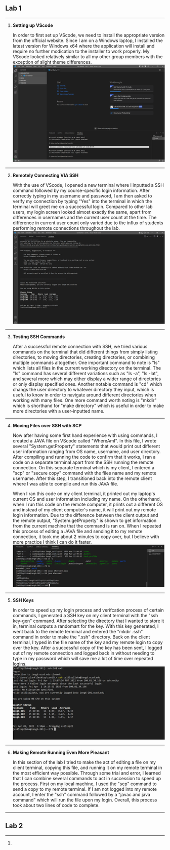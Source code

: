 ## Lab 1
---
1. **Setting up VScode**

    In order to first set up VScode, we need to install the appropriate version from the official website. Since I am on a Windows laptop, I installed the latest version for Windows x64 where the application will install and require no further modication to the installer to work properly. My VScode looked relatively similar to all my other group members with the exception of slight theme differences.
![VSCODE](vscode_screenshot.PNG)
---
2. **Remotely Connecting VIA SSH**

    With the use of VScode, I opened a new terminal where I inputted a SSH command followed by my course-specific login information. After correctly typing in my username and password, I am then asked to verify my connection by typing "Yes" into the terminal in which the terminal will greet me on a successful login. Compared to other lab users, my login screen looked almost exactly the same, apart from differences in usernames and the current user count at the time. The difference in current user count only varied due to the influx of students performing remote connections throughout the lab.
![RemoteConnection](remote_connection.PNG)
---
3. **Testing SSH Commands**

    After a successful remote connection with SSH, we tried various commands on the terminal that did different things from simply listing directories, to moving directories, creating directories, or combining multiple commands altogether. One important command to note is "ls" which lists all files in the current working directory on the terminal. The "ls" command has several different variations such as "ls -a", "ls -lat", and several more which may either display a wider range of directories or only display specified ones. Another notable command is "cd" which changs the user directory to whatever directory they input, which is useful to know in order to navigate around different directories when working with many files. One more command worth noting is "mkdir" which is shorthand for "make directory" which is useful in order to make more directories with a user-inputted name.
---
4. **Moving Files over SSH with SCP**

    Now after having some first hand experience with using commands, I created a JAVA file on VScode called "WhereAmI". In this file, I wrote several "System.getProperty" statements that would print out different user information ranging from OS name, username, and user directory. After compiling and running the code to confirm that it works, I ran a code on a separate terminal apart from the SSH running the remote connection. On this separate terminal which is my client, I entered a "scp" or "secure copy" command with the files name and my remote username. After this step, I transitioned back into the remote client where I was able to compile and run this JAVA file. 

    When I ran this code on my client terminal, it printed out my laptop's current OS and user information including my name. On the otherhand, when I run this code on the remote computer, it prints out a different OS and instead of my client computer's name, it will print out my remote login information. Due to the difference between the client output and the remote output, "System.getProperty" is shown to get information from the current machine that the command is ran on. When I repeated this process of editing a JAVA file and sending it to my remote connection, it took me about 2 minutes to copy over, but I believe with more practice I think I can do it faster.
![SCPSuccess](scp_terminal.PNG)
---
5. **SSH Keys**

    In order to speed up my login process and verifcation process of certain commands, I generated a SSH key on my client terminal with the "ssh key-gen" command. After selecting the directory that I wanted to store it in, terminal outputs a randomart for the key. With this key generated, I went back to the remote terminal and entered the "mkdir .ssh" command in order to make the ".ssh" directory. Back on the client terminal, I typed in the file name of the key and my remote login to copy over the key. After a successful copy of the key has been sent, I logged out of my remote connection and logged back in without needing to type in my password which will save me a lot of time over repeated logins.
![KeyLogin](key_login.PNG)
---
6. **Making Remote Running Even More Pleasant**

    In this section of the lab I tried to make the act of editing a file on my client terminal, copying this file, and running it on my remote terminal in the most efficient way possible. Through some trial and error, I learned that I can combine several commands to act in succession to speed up the process. First on my local machine, I used the "scp" command to send a copy to my remote terminal. If I am not logged into my remote account, I enter the "ssh" command followed by a "javac and java command" which will run the file upon my login. Overall, this process took about two lines of code to complete.
---
## Lab 2
---
1. 


